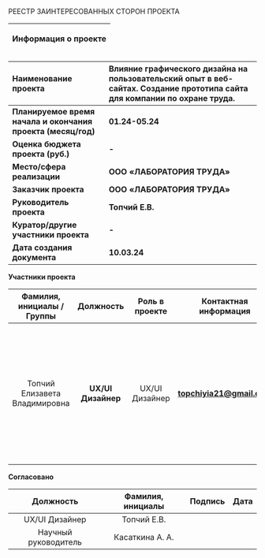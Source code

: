 РЕЕСТР ЗАИНТЕРЕСОВАННЫХ СТОРОН ПРОЕКТА

|<p>**Информация о проекте**</p><p></p>|
| :-: |

|**Наименование проекта**|**Влияние графического дизайна на пользовательский опыт в веб-сайтах. Создание прототипа сайта для компании по охране труда.**|
| :- | :- |
|**Планируемое время начала и окончания проекта (месяц/год)**|**01.24-05.24**|
|**Оценка бюджета проекта (руб.)**|**-**|
|**Место/сфера реализации**|**ООО «ЛАБОРАТОРИЯ ТРУДА»**|
|**Заказчик проекта**|**ООО «ЛАБОРАТОРИЯ ТРУДА»**|
|**Руководитель проекта**|**Топчий Е.В.**|
|**Куратор/другие участники проекта**|**-**|
|**Дата создания документа**|**10.03.24**|



**Участники проекта**

|**Фамилия, инициалы /Группы**|**Должность**|**Роль в проекте**|**Контактная информация**|**Требования**|**Влияние**|
| :-: | :-: | :-: | :-: | :-: | :-: |
|Топчий Елизавета Владимировна|**UX/UI Дизайнер**|UX/UI Дизайнер|**topchiyia21@gmail.com**|**Сбор теоретических требований, моделирование требований на основе проведенного анализа, создание структуры интерфейса, разработка прототипа пользовательского интерфейса**|10|


**Согласовано**

|**Должность**|**Фамилия, инициалы**|**Подпись**|**Дата**|
| :-: | :-: | :-: | :-: |
|UX/UI Дизайнер|Топчий Е.В.|||
|Научный руководитель|Касаткина А. А. |||



